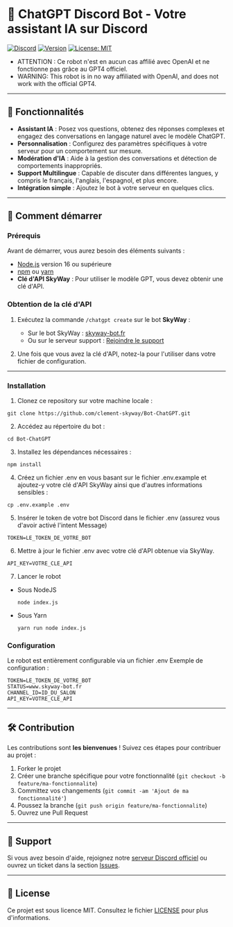 # 🤖 ChatGPT Discord Bot - Votre assistant IA sur Discord

[![Discord](https://img.shields.io/discord/869149763558342686?color=%237289DA&label=Join%20Discord&logo=discord&style=for-the-badge)](https://discord.gg/yTvzufG63a)
[![Version](https://img.shields.io/github/package-json/v/clement-skyway/Bot-ChatGPT?style=for-the-badge)](https://github.com/clement-skyway/Bot-ChatGPT/releases)
[![License: MIT](https://img.shields.io/github/license/clement-skyway/Bot-ChatGPT?style=for-the-badge)](LICENSE)

- ATTENTION : Ce robot n'est en aucun cas affilié avec OpenAI et ne fonctionne pas grâce au GPT4 officiel.
- WARNING: This robot is in no way affiliated with OpenAI, and does not work with the official GPT4.

---

## 🎯 Fonctionnalités

- **Assistant IA** : Posez vos questions, obtenez des réponses complexes et engagez des conversations en langage naturel avec le modèle ChatGPT.
- **Personnalisation** : Configurez des paramètres spécifiques à votre serveur pour un comportement sur mesure.
- **Modération d'IA** : Aide à la gestion des conversations et détection de comportements inappropriés.
- **Support Multilingue** : Capable de discuter dans différentes langues, y compris le français, l'anglais, l'espagnol, et plus encore.
- **Intégration simple** : Ajoutez le bot à votre serveur en quelques clics.

---

## 🚀 Comment démarrer

### Prérequis

Avant de démarrer, vous aurez besoin des éléments suivants :

- [Node.js](https://nodejs.org/) version 16 ou supérieure
- [npm](https://www.npmjs.com/) ou [yarn](https://yarnpkg.com/)
- **Clé d'API SkyWay** : Pour utiliser le modèle GPT, vous devez obtenir une clé d'API.

### Obtention de la clé d'API

1. Exécutez la commande `/chatgpt create` sur le bot **SkyWay** :

   - Sur le bot SkyWay : [skyway-bot.fr](https://www.skyway-bot.fr/)
   - Ou sur le serveur support : [Rejoindre le support](https://discord.gg/yTvzufG63a)

2. Une fois que vous avez la clé d'API, notez-la pour l'utiliser dans votre fichier de configuration.

---

### Installation

1. Clonez ce repository sur votre machine locale :
  ```
  git clone https://github.com/clement-skyway/Bot-ChatGPT.git
  ```

2. Accédez au répertoire du bot :
  ```
  cd Bot-ChatGPT
  ```

3. Installez les dépendances nécessaires :
  ```
  npm install
  ```

4. Créez un fichier .env en vous basant sur le fichier .env.example et ajoutez-y votre clé d'API SkyWay ainsi que d'autres informations sensibles :
  ```
  cp .env.example .env
  ```

5. Insérer le token de votre bot Discord dans le fichier .env (assurez vous d'avoir activé l'intent Message)
  ```
  TOKEN=LE_TOKEN_DE_VOTRE_BOT
  ```

6. Mettre à jour le fichier .env avec votre clé d'API obtenue via SkyWay.
  ```
  API_KEY=VOTRE_CLE_API
  ```

7. Lancer le robot 

- Sous NodeJS
  ```
  node index.js
  ```

- Sous Yarn
  ```
  yarn run node index.js
  ```

### Configuration

Le robot est entièrement configurable via un fichier .env Exemple de configuration :
  ```
  TOKEN=LE_TOKEN_DE_VOTRE_BOT
  STATUS=www.skyway-bot.fr
  CHANNEL_ID=ID_DU_SALON
  API_KEY=VOTRE_CLE_API
  ```

  ---

## 🛠️ Contribution

Les contributions sont **les bienvenues** ! Suivez ces étapes pour contribuer au projet :

1. Forker le projet
2. Créer une branche spécifique pour votre fonctionnalité (`git checkout -b feature/ma-fonctionnalite`)
3. Committez vos changements (`git commit -am 'Ajout de ma fonctionnalité'`)
4. Poussez la branche (`git push origin feature/ma-fonctionnalite`)
5. Ouvrez une Pull Request

---

## 💬 Support

Si vous avez besoin d'aide, rejoignez notre [serveur Discord officiel](https://discord.gg/yTvzufG63a) ou ouvrez un ticket dans la section [Issues](https://github.com/clement-skyway/Bot-ChatGPT/issues).

---

## 📄 License

Ce projet est sous licence MIT. Consultez le fichier [LICENSE](LICENSE) pour plus d'informations.
